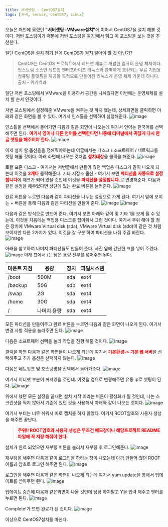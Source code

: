 ```yaml
---
title: 서버셋팅 - CentOS7설치
tags: [서버, server, CentOS7, Linux]
---
```


오늘은 저번에 올렸던 <b>"서버셋팅 -VMware설치"</b>에 이어서 CentOS7을 설치 해볼 것이다.
저번 포스팅이기 때문에 저번 포스팅을 [여기!](https://dudqls5271.github.io/2021/11/29/server01/)에서 읽고 이 포스팅을 보는 것을 추천한다.

일단 CentOS을 설치 하기 전에 CentOS가 뭔지 알아야 할 것 아닌가?

> CentOS는 CentOS 프로젝트에서 레드햇 제휴로 개발한 컴퓨터 운영 체제이다. 
업스트림 소스인 레드햇 엔터프라이즈 리눅스와 완벽하게 호환되는 무료 기업용 컴퓨팅 플랫폼을 제공할 목적으로 만들어진 리눅스계 운영 체제 가운데 하나다.
출처 - 위키백과

<!--more-->

일단 저번 포스팅에서 VMware을 이용하서 공간을 나눠줬다면 이번에는 운영체제를 설치 할 순서 인것이다.

저번 포스팅에서 설정해준 VMware을 켜주는 것 까지 했는데, 상세화면을 클릭하면 아래와 같은 화면을 볼 수 있다.
여기서 인스톨을 선택하여 실행해준다.
![image](https://user-images.githubusercontent.com/49426352/144038830-e2404df8-9e0b-40c8-8eb2-52c697201d93.png)

인스톨을 선택해서 들어가면 다음과 같은 화면이 나오는데
여기서 언어는 한국어를 선택해주면 된다.
<span style="color:red;"><b>여기서 영어나 다른 언어를 선택한다면 나중에 터미널에서 귀찮게 다시 한글 셋팅을 해주어야 한다.</b></span>
![image](https://user-images.githubusercontent.com/49426352/144038849-fb3dfe48-2d57-477d-bdac-f3e491d3cbaf.png)

이제 설치 할 옵션을을 정해줘야하는데 이글에서는 디스크 / 소프트웨어 / 네트워크를 셋팅 해줄 것이다.
아래 화면에 나오는 것처럼 <span style="color:red;"><b>설치대상</b></span>을 클릭을 해준다.
![image](https://user-images.githubusercontent.com/49426352/144038881-7208eb79-7cf8-4742-8b2b-89eefa68d2e9.png)

로컬 표준 디스크 - 여기서는 저번글에서 만들어 줬던 백업용 디스크가 같이 나오게 되는데 이것을 <span style="color:red;"><b>2개다</b></span> 클릭해준다.
기타 저장소 옵션 - 여기서 보면 <span style="color:red;"><b>파티션을 자동으로 설정 합니다</b></span>에 체크가 되어 있을 것인데 이것을 <span style="color:red;"><b>파티션을 설정합니다.</b></span>로 변경해준다.
다음과 같은 설정을 해주었다면 상단에 있는 완료 버튼을 눌러준다.
![image](https://user-images.githubusercontent.com/49426352/144038983-184215a2-6e14-4c99-9ce5-2d13ca0b531d.png)

완료 버튼을 누르면 다음과 같이 파티션을 나누는 설정으로 가게 된다. 여기서 밑에 보이는 + 버튼을 통해 다음과 같은 파티션을 만들어 준다.
![image](https://user-images.githubusercontent.com/49426352/144039022-49a67c09-6112-4a52-aec7-07595c691bc4.png) ![image](https://user-images.githubusercontent.com/49426352/144039037-63c90d94-48b0-4cfd-a579-958f943b8b89.png)


다음과 같은 방식으로 만드어 준다. 여기서 보면 아래와 같이 및 기타 1을 보게 될 수 있는데, 이것을 처음에는 백업용 디스크를 잡아줘서 그런 것이다.
여기서 주위 해야 할 점은 장치에 VMware Virtual disk (sda), VMware Virtual disk (sdd)이 같은 것 처럼 보이지만 다른 2가지가 있다.
이것을 잘 구분 하여 파티션을 나줘 주길 바란다.
![image](https://user-images.githubusercontent.com/49426352/144039044-a7c5ea41-5e34-4934-8298-c5852cd8bc0d.png)

아래을 참고하여 나머지 파티션들도 만들어 준다. 사진 옆에 간단한 표를 넣어 주겠다.
![image](https://user-images.githubusercontent.com/49426352/144039071-af86929b-ace4-4ba8-bae9-e34dd7ad3183.png)
아래 표에서 /는 남은 용량 전부를 넣어주면 된다.

|마운트 지점|용량|장치|파일시스템|
|-----------|----|---|----|
|/boot|500M|sda|ext4|
|/backup|50G|sdb|ext4|
|/swap|2G|sda|ext4|
|/home|30G|sda|ext4|
|/|나머지 용량|sda|ext4|

모든 파티션을 만들어주고 완료 버튼을 누르면 다음과 같은 화면이 나오게 된다. 여기서 변경 사항 적용을 눌러주면 된다.
![image](https://user-images.githubusercontent.com/49426352/144039085-3ca252ef-7b50-46a0-96b1-1de5b04e1e59.png)

다음은 소프트웨어 선택을 눌러 작업을 진행 해줄 것이다.
![image](https://user-images.githubusercontent.com/49426352/144039094-243890ba-625a-4341-82c2-ae886e29d58f.png)

클릭을 하면 다음과 같은 화면들이 나오게 되는데
여기서 <span style="color:red;"><b>기본환경-> 기본 웹 서버</b></span>을 선택해주고 추가 옵션은 선택하지 않는다.
![image](https://user-images.githubusercontent.com/49426352/144039103-3cf122db-7737-4a57-96a1-cfa71074a7e9.png)

다음은 네트워크 및 호스팅명을 선택해서 들어가준다.
![image](https://user-images.githubusercontent.com/49426352/144039116-330523c5-2181-40c0-8383-eac395092308.png)

여기서 이더넷 부분이 꺼져있을 것인데. 이것을 켬으로 변경해주면 유동 ip로 셋팅이 된다.
![image](https://user-images.githubusercontent.com/49426352/144039125-8230065a-eb40-45f6-bf8d-0a26d59675e1.png)

위에서 했던 모든 설정을 끝내면 설치 시작 이라는 버튼이 활성화가 될 것인데, 나는 스크린샷을 찍지 않아서 기존에 있던 것을 사용해서 아래와 같이 나오는 것이다.
![image](https://user-images.githubusercontent.com/49426352/144039141-bfb747f7-ae07-48f1-9eab-878649b40566.png)

여기서 부터는 너무 쉬워서 따로 캡처를 하지 않았다. 여기서 ROOT암호와 사용자 생성을 해주면 끝난다.

> <span style="color:red;"><b>주위!!
ROOT암호와 사용자 생성은 무조건 메모장이나 해당프로젝트 README 파일에 꼭 저장 해줘야 한다.</b></span>

설치가 완료 되었으면 재부팅 버튼을 눌러서 재부팅 후 로그인해준다.
![image](https://user-images.githubusercontent.com/49426352/144039150-3be67fbe-74a4-4033-aa47-3845dcf076c1.png)

재부팅을 해주면 다음과 같이 로그인을 하라는 창이 나오는데 아까 만들어 줬던 ROOT 이름과 암호로 로그인 해주면 된다.
![image](https://user-images.githubusercontent.com/49426352/144039171-69d55c6c-f84b-4ee2-b141-496862070c0e.png)

로그인을 해주면 다음과 같은 화면이 나오게 되는데
여기서 yum update을 통해서 업데이트를 받아주면 된다.
![image](https://user-images.githubusercontent.com/49426352/144039189-ee81af6d-1876-47ef-a332-16ebef56a85a.png)

업데이트 중간에 다음과 같은화면이 나올 것인데 당황 하지말고 Y을 입력 해주고 엔터를 누르면 된다.
![image](https://user-images.githubusercontent.com/49426352/144039194-bd8317c4-6105-4e2d-9f3d-8d72cede1d4f.png)

Complete!가 뜨면 완료가 된 것이다. 
![image](https://user-images.githubusercontent.com/49426352/144039198-78f339cb-2372-47c1-87ca-ecbdbd0b9a27.png)

이상으로 CentOS7설치를 마친다.
